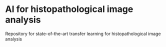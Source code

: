 # AI for histopathological image analysis
Repository for state-of-the-art transfer learning for histopathological image analysis
